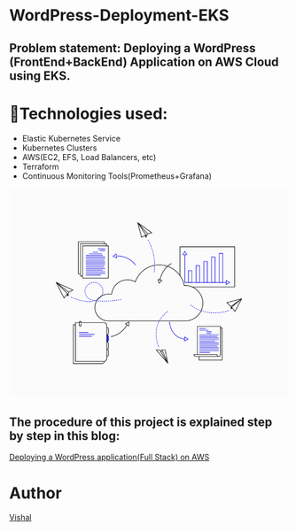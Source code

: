 # WordPress-Deployment-EKS
## Problem statement: Deploying a WordPress (FrontEnd+BackEnd) Application on AWS Cloud using EKS.
# 🌟Technologies used:
- Elastic Kubernetes Service
- Kubernetes Clusters
- AWS(EC2, EFS, Load Balancers, etc)
- Terraform
- Continuous Monitoring Tools(Prometheus+Grafana)

![Hybrid Cloud](1_lVdDzDl6Clt1Vg6Uifxvhw.gif)

## The procedure of this project is explained step by step in this blog:
[Deploying a WordPress application(Full Stack) on AWS](https://vishal7771.hashnode.dev/deploying-a-wordpress-applicationfull-stack-on-aws-using-eks)

# Author 
[Vishal](https://github.com/VishalPraneeth)